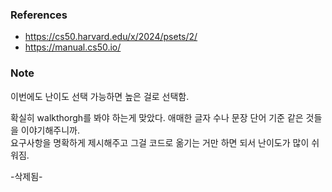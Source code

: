 ### References

- https://cs50.harvard.edu/x/2024/psets/2/
- https://manual.cs50.io/

### Note

이번에도 난이도 선택 가능하면 높은 걸로 선택함.

확실히 walkthorgh를 봐야 하는게 맞았다. 애매한 글자 수나 문장 단어 기준 같은 것들을 이야기해주니까.      
요구사항을 명확하게 제시해주고 그걸 코드로 옮기는 거만 하면 되서 난이도가 많이 쉬워짐.

-삭제됨-